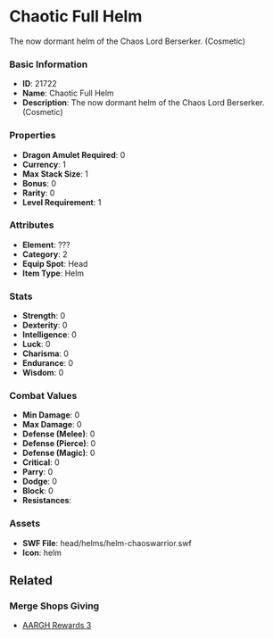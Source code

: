 # Chaotic Full Helm

The now dormant helm of the Chaos Lord Berserker. (Cosmetic)

### Basic Information

- **ID**: 21722
- **Name**: Chaotic Full Helm
- **Description**: The now dormant helm of the Chaos Lord Berserker. (Cosmetic)

### Properties

- **Dragon Amulet Required**: 0
- **Currency**: 1
- **Max Stack Size**: 1
- **Bonus**: 0
- **Rarity**: 0
- **Level Requirement**: 1

### Attributes

- **Element**: ???
- **Category**: 2
- **Equip Spot**: Head
- **Item Type**: Helm

### Stats

- **Strength**: 0
- **Dexterity**: 0
- **Intelligence**: 0
- **Luck**: 0
- **Charisma**: 0
- **Endurance**: 0
- **Wisdom**: 0

### Combat Values

- **Min Damage**: 0
- **Max Damage**: 0
- **Defense (Melee)**: 0
- **Defense (Pierce)**: 0
- **Defense (Magic)**: 0
- **Critical**: 0
- **Parry**: 0
- **Dodge**: 0
- **Block**: 0
- **Resistances**: 

### Assets

- **SWF File**: head/helms/helm-chaoswarrior.swf
- **Icon**: helm

## Related

### Merge Shops Giving

- [AARGH Rewards 3](../merge-shops/407-aargh-rewards-3.md)

